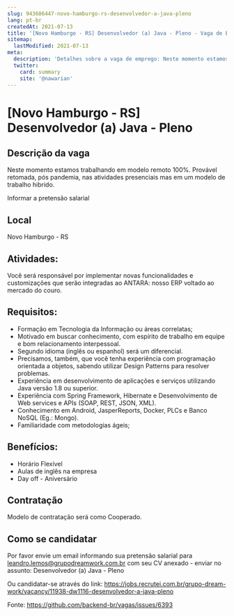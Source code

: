 ```yaml
---
slug: 943686447-novo-hamburgo-rs-desenvolvedor-a-java-pleno
lang: pt-br
createdAt: 2021-07-13
title: '[Novo Hamburgo - RS] Desenvolvedor (a) Java - Pleno - Vaga de Emprego'
sitemap:
  lastModified: 2021-07-13
meta:
  description: 'Detalhes sobre a vaga de emprego: Neste momento estamos trabalhando em modelo remoto 100%. Provável retomada, pós pandemia, nas atividades presenciais mas em um modelo de trabalho hibrido. Informar a pretensão salarial'
  twitter:
    card: summary
    site: '@nawarian'
---
```


# [Novo Hamburgo - RS] Desenvolvedor (a) Java - Pleno

## Descrição da vaga
Neste momento estamos trabalhando em modelo remoto 100%. Provável retomada, pós pandemia, nas atividades presenciais mas em um modelo de trabalho hibrido.

Informar a pretensão salarial

## Local
Novo Hamburgo - RS

## Atividades:

Você será responsável por implementar novas funcionalidades e customizações que serão integradas ao ANTARA: nosso ERP voltado ao mercado do couro.

## Requisitos:

- Formação em Tecnologia da Informação ou áreas correlatas;
- Motivado em buscar conhecimento, com espírito de trabalho em equipe e bom relacionamento interpessoal.
- Segundo idioma (inglês ou espanhol) será um diferencial.
- Precisamos, também, que você tenha experiência com programação orientada a objetos, sabendo utilizar Design Patterns para resolver problemas. 
- Experiência em desenvolvimento de aplicações e serviços utilizando Java versão 1.8 ou superior.
- Experiência com Spring Framework, Hibernate e Desenvolvimento de Web services e APIs (SOAP, REST, JSON, XML).
- Conhecimento em Android, JasperReports, Docker, PLCs e Banco NoSQL (Eg.: Mongo).
- Familiaridade com metodologias ágeis;

## Benefícios:

- Horário Flexível
- Aulas de inglês na empresa
- Day off - Aniversário

## Contratação
Modelo de contratação será como Cooperado.

## Como se candidatar
Por favor envie um email informando sua pretensão salarial para leandro.lemos@grupodreamwork.com.br com seu CV anexado - enviar no assunto: Desenvolvedor (a) Java - Pleno

Ou candidatar-se através do link: https://jobs.recrutei.com.br/grupo-dream-work/vacancy/11938-dw1116-desenvolvedor-a-java-pleno

Fonte: https://github.com/backend-br/vagas/issues/6393